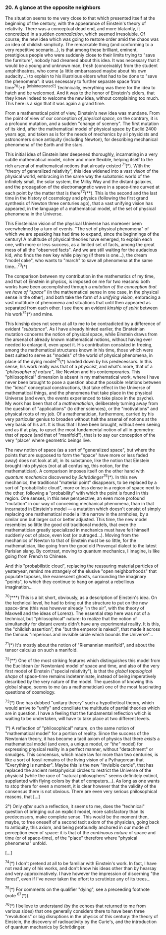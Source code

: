 ### 20. A glance at the opposite neighbors
The situation seems to me very close to that which presented itself at the beginning of the century, with the appearance of Einstein's theory of relativity. There was a conceptual dead end, and more blatantly, it concretized in a sudden _contradiction_, which seemed irresoluble. Of course, the new idea which was going to restore order amid the chaos was an idea of childish simplicity. The remarkable thing (and conforming to a very repetitive scenario...), is that among these brilliant, eminent, prestigious people who were suddenly close to their limits trying to "save the furniture", nobody had dreamed about this idea. It was necessary that it would be a young and unknown man, fresh (conceivably) from the student amphitheatres, who come (a little embarrassed maybe about his own audacity...) to explain to his illustrious elders what had to be done to "save the phenomena": it was necessary to further separate space from time<sup>70</sup>(&ast;)! <sup>[misinterpreted?]</sup> Technically, everything was there for the idea to hatch and be welcomed. And it was to the honor of Einstein's elders, that they knew indeed to welcome the new idea, without complaining too much. This here is a sign that it was again a grand time.

From a mathematical point of view, Einstein's new idea was mundane. From the point of view of our conception _of physical space_, on the contrary, it is a profound mutation, and a sudden "change of scenery". The first mutation of its kind, after the mathematical model of physical space by Euclid 2400 years ago, and taken as is for the needs of mechanics by all physicists and astronomers since antiquity (including Newton), for describing mechanical phenomena of the Earth and the stars.

This initial idea of Einstein later deepened thoroughly, incarnating in a very subtle mathematical model, richer and more flexible, helping itself to the rich arsenal of mathematical notions that already existed <sup>71</sup>(&ast;). With the "theory of generalized relativity", this idea widened into a vast _vision_ of the physical world, embracing in the same way the subatomic world of the infinitely small, the solar system, the Milky Way and the distant galaxies, and the propagation of the electromagnetic wave in a space-time curved at each point by the matter that is there<sup>72</sup>(&ast;&ast;). This is the second and the last time in the history of cosmology and physics (following the first grand synthesis of Newton three centuries ago), that a vast unifying vision has appeared, in the language of a mathematical model, of the set of physical phenomena in the Universe.

This Einsteinian vision of the physical Universe has moreover been overwhelmed by a turn of events. "The set of physical phenomena" of which we are speaking has had time to expand, since the beginnings of the century! A multitude of physical theories have emerged, to explain each one, with more or less success, as a limited set of facts, among the great mess of all the "observed facts". And we are still waiting for the audacious kid, who finds the new key while playing (if there is one...), the dream "model cake", who wants to "march" to save all phenomena at the same time...<sup>73</sup>(&ast;)

The comparison between my contribution in the mathematics of my time, and that of Einstein in physics, is imposed on me for two reasons: both works have been accomplished through a _mutation of the conception that we have of "space"_ (in the mathematical sense in one case, in the physical sense in the other); and both take the form of a _unifying vision_, embracing a vast multitude of phenomena and situations that until then appeared as separated from each other. I see there an evident _kinship of spirit_ between his work<sup>74</sup>(&ast;) and mine.

This kinship does not seem at all to me to be contradicted by a difference of evident _"substance"_. As I have already hinted earlier, the Einsteinian mutation concerns the notion of physical space, while Einstein draws from the arsenal of already known mathematical notions, without having ever needed to enlarge it, even upset it. His contribution consisted in freeing, among the mathematical structures known in his time, those which were best suited to serve as "models" of the world of physical phenomena, in place of the dying model<sup>75</sup>(&ast;) handed down by his predecessors. In this sense, his work really was that of a _physicist_, and what's more, that of a _"philosopher of nature"_, like Newton and his contemporaries. This "philosophical" dimension is absent in my mathematical work, where I have never been brought to pose a question about the possible relations between the "ideal" conceptual constructions, that take effect in the Universe of mathematical things, and the phenomena that take place in the physical Universe (and even, the events experienced to take place in the psyche). My work has been that of a _mathematician_, deliberately turning away from the question of "applications" (to other sciences), or the "motivations" and physical roots of my job. Of a mathematician, furthermore, carried by his very particular genius to broaden without halt the arsenal of notions at the very basis of his art. It is thus that I have been brought, without even seeing and as if at play, to upset the most fundamental notion of all in geometry: that of _space_ (and that of "manifold"), that is to say our conception of the very "place" where geometric beings live.

The new notion of space (as a sort of "generalized space", but where the points that are supposed to form the "space" have more or less faded away) does not look at all, in its substance, like the notion that Einstein brought into physics (not at all confusing, this notion, for the mathematician). A comparison imposes itself on the other hand with _quantum mechanics_ discovered by _Schrödinger_<sup>76</sup>(&ast;). In this new mechanics, the traditional "material point" disappears, to be replaced by a sort of "probabilistic cloud", more or less dense in a region of space next to the other, following a "probability" with which the point is found in this region. One senses, in this new perspective, an even more profound "mutation" in our way of conceiving mechanical phenomena, than in that incarnated in Einstein's model &mdash; a mutation which doesn't consist of simply replacing one mathematical model a little narrow in the armholes, by a similar one but larger cut or better adjusted. This time, the new model resembles so little the good old traditional models, that even the mathematician greatly specialized in mechanics must have felt himself suddenly out of place, even lost (or outraged...). Moving from the mechanics of Newton to that of Einstein must be so little, for the mathematician, like going from the good old Provençal dialect to the latest Parisian slang. By contrast, moving to quantum mechanics, I imagine, is like going from French to Chinese.

And this "probabilistic cloud", replacing the reassuring material particles of yesteryear, remind me strangely of the elusive "open neighborhoods" that populate toposes, like evanescent ghosts, surrounding the imaginary "points", to which they continue to hang on against a rebellious imagination...


<sup>70</sup>(&ast;&ast;&ast;) This is a bit short, obviously, as a description of Einstein's idea. On the technical level, he had to bring out the structure to put on the new space-time (this was however already "in the air", with the theory of Maxwell and the ideas of Lorenz). The essential step here was not of a technical, but "philosophical" nature: to realize that the notion of simultaneity for distant events didn't have any experimental reality. It is this, the "childish assertion", the "but the emperor is naked!", that made it across the famous "imperious and invisible circle which bounds the Universe"...

<sup>71</sup>(&ast;) It's mostly about the notion of "Riemannian manifold", and about the tensor calculus on such a manifold.

<sup>72</sup>(&ast;&ast;) One of the most striking features which distinguishes this model from the Euclidean (or Newtonian) model of space and time, and also of the very first model of Einstein ("special relativity"), is that the _global topological shape_ of space-time remains indeterminate, instead of being imperatively described by the very nature of the model. The question of knowing this global shape, seems to me (as a mathematician) one of the most fascinating questions of cosmology.

<sup>73</sup>(&ast;) One has dubbed "unitary theory" such a hypothetical theory, which would arrive to "unify" and conciliate the multitude of partial theories which are in question. I have a feeling that the fundamental reflection which is waiting to be undertaken, will have to take place at two different levels.

1&deg;) A reflection of "philosophical" nature, on the same notion of "mathematical model" for a portion of reality. Since the success of the Newtonian theory, it has become a tacit axiom of physics that there _exists_ a mathematical model (and even, a unique model, or _"the"_ model) for expressing physical reality in a perfect manner, without "detachment" or smudges. This concensus, which made law for more than two centuries, is like a sort of fossil remains of the living vision of a Pythagorean that "Everything is number". Maybe this is the new "invisible cercle", that has replaced the ancient metaphysical circles to restrict the Universe of the physicist (while the race of "natural philosophers" seems definitely extinct, supplanted with flying colors by that of computers...). As long as one wants to stop there for even a moment, it is clear however that the validity of the consensus there is not obvious. There are even very serious philosophical reasons, that [...]

2&deg;) Only _after_ such a reflection, it seems to me, does the "technical" question of bringing out an explicit model, more satisfactory than its predecessors, make complete sense. This would be the moment then, maybe, to free oneself of a second tacit axiom of the physician, going back to antiquity, this axiom, and being profoundly anchored in our mode of perception even of space: it is that of the _continuous nature_ of space and time (or of space-time), of the "place" therefore where "physical phenomena" unfold.

[...]

<sup>74</sup>(&ast;) I don't pretend at all to be familiar with Einstein's work. In fact, I have not read any of his works, and don't know his ideas other than by hearsay and very approximatively. I have however the impression of discerning "the forest", even if I've never taken the effort to scrutinize any of its trees...

<sup>75</sup>(&ast;) For comments on the qualifier "dying", see a preceeding footnote (note <sup>67</sup>(&ast;)).

<sup>76</sup>(&ast;) I believe to understand (by the echoes that returned to me from various sides) that one generally considers there to have been three "revolutions" or big disruptions in the physics of this century: the theory of Einstein, the discovery of radioactivity by the Curie's, and the introduction of quantum mechanics by Schrödinger.
